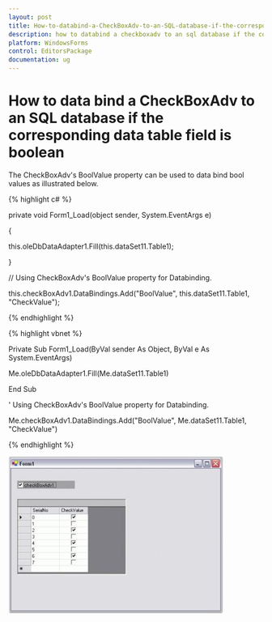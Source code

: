 ```yaml
---
layout: post
title: How-to-databind-a-CheckBoxAdv-to-an-SQL-database-if-the-corresponding-datatable-field-is-boolean | WindowsForms | Syncfusion
description: how to databind a checkboxadv to an sql database if the corresponding datatable field is boolean
platform: WindowsForms
control: EditorsPackage
documentation: ug
---
```


# How to data bind a CheckBoxAdv to an SQL database if the corresponding data table field is boolean

The CheckBoxAdv's BoolValue property can be used to data bind bool values as illustrated below.

{% highlight c# %}


private void Form1_Load(object sender, System.EventArgs e)

{

this.oleDbDataAdapter1.Fill(this.dataSet11.Table1);

}



// Using CheckBoxAdv's BoolValue property for Databinding.

this.checkBoxAdv1.DataBindings.Add("BoolValue", this.dataSet11.Table1, "CheckValue");

{% endhighlight %}

{% highlight vbnet %}


Private Sub Form1_Load(ByVal sender As Object, ByVal e As System.EventArgs)

Me.oleDbDataAdapter1.Fill(Me.dataSet11.Table1)

End Sub



' Using CheckBoxAdv's BoolValue property for Databinding.

Me.checkBoxAdv1.DataBindings.Add("BoolValue", Me.dataSet11.Table1, "CheckValue")

{% endhighlight %}

![](FAQ_images/Overview_img627.jpeg)